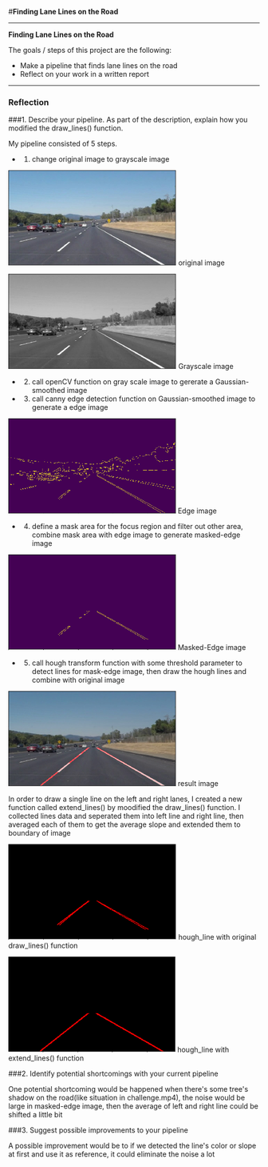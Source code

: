 #**Finding Lane Lines on the Road** 

---

**Finding Lane Lines on the Road**

The goals / steps of this project are the following:
* Make a pipeline that finds lane lines on the road
* Reflect on your work in a written report


[//]: # (Image References)

[image1]: ./examples/grayscale.jpg "Grayscale"
[image2]: ./report/org.jpg "Org"
[image3]: ./report/grayscale.jpg "Grayscale"
[image4]: ./report/edge.jpg "Edge"
[image5]: ./report/masked_edge.jpg "Masked_edge"
[image6]: ./report/hough_line.jpg "Hough_line"
[image7]: ./report/hough_line_with_extend.jpg "Hough_line_with_extend"
[image8]: ./report/result.jpg "result"


---

### Reflection

###1. Describe your pipeline. As part of the description, explain how you modified the draw_lines() function.

My pipeline consisted of 5 steps. 
* 1. change original image to grayscale image

![alt text][image2]
original image


![alt text][image3]
Grayscale image

* 2. call openCV function on gray scale image to gererate a Gaussian-smoothed image

* 3. call canny edge detection function on Gaussian-smoothed image to generate a edge image

![alt text][image4]
Edge image

* 4. define a mask area for the focus region and filter out other area, combine mask area with edge image to generate masked-edge image

![alt text][image5]
Masked-Edge image

* 5. call hough transform function with some threshold parameter to detect lines for mask-edge image, then draw the hough lines and combine with original image

![alt text][image8]
result image

In order to draw a single line on the left and right lanes, I created a new function called extend_lines() by moodified the draw_lines() function. I collected lines data and seperated them into left line and right line, then averaged each of them to get the average slope and extended them to boundary of image

![alt text][image6]
hough_line with original draw_lines() function

![alt text][image7]
hough_line with extend_lines() function


###2. Identify potential shortcomings with your current pipeline

One potential shortcoming would be happened when there's some tree's shadow on the road(like situation in challenge.mp4), the noise would be large in masked-edge image, then the average of left and right line could be shifted a little bit


###3. Suggest possible improvements to your pipeline

A possible improvement would be to if we detected the line's color or slope at first and use it as reference, it could eliminate the noise a lot
